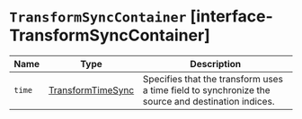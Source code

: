 # `TransformSyncContainer` [interface-TransformSyncContainer]

| Name | Type | Description |
| - | - | - |
| `time` | [TransformTimeSync](./TransformTimeSync.md) | Specifies that the transform uses a time field to synchronize the source and destination indices. |
